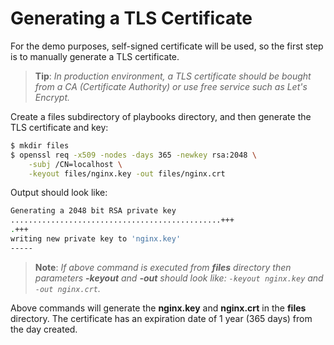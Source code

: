# Generating a TLS Certificate

For the demo purposes, self-signed certificate will be used, so the first step is to manually generate a TLS certificate.

> **Tip**: *In production environment, a TLS certificate should be bought from a CA (Certificate Authority) or use free service such as Let's Encrypt.*

Create a files subdirectory of playbooks directory, and then generate the TLS certificate and key:
```sh
$ mkdir files
$ openssl req -x509 -nodes -days 365 -newkey rsa:2048 \
    -subj /CN=localhost \
    -keyout files/nginx.key -out files/nginx.crt
```

Output should look like:

```sh
Generating a 2048 bit RSA private key
...............................................+++
.+++
writing new private key to 'nginx.key'
-----
```

> **Note**: *If above command is executed from **files** directory then parameters **-keyout** and **-out** should look like: `-keyout nginx.key` and `-out nginx.crt`.*

Above commands will generate the **nginx.key** and **nginx.crt** in the **files** directory. The certificate has an expiration date of 1 year (365 days) from the day created.